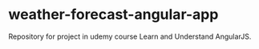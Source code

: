 # weather-forecast-angular-app
Repository for project in udemy course Learn and Understand AngularJS. 
